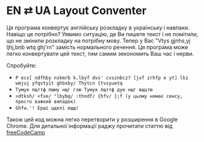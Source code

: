 
# EN ⇄ UA Layout Conventer

Ця програма конвертує англійську розкладку в українську і навпаки. Навіщо це потрібно? Уявимо ситуацію, де Ви пишете текст і не помітили, що не змінили розкладку на потрібну мову. Тепер у Вас "Vtys gjnhs,yj ljhj,bnb wtq ghj'rn" замість нормального речення. Ця програма може легко конвертувати цей текст, тим самим зекономить Ваш час і нерви.

Спробуйте: 
- `P ecs[ ndfhby nskmrb k.lbyf dvs' cvsznbcz? [jxf zrhfp e yt] lkz wmjuj yfqvtyit ghbxby/ Thytcn {tvsyuetq`
- `Тумук пщттф пшму нщг гзю Тумук пщттф дуе нщг вщцтю`
- `>dtksh/ <fxe/ "lbybq/ :thndf/ {hfv/ };f (у цьому немає сенсу, просто важкий випадок)`
- `Ghfw.'! Ерші цщклі ещщ!`

Також цей код можна легко перетворити у розширення в Google Chrome. Для детальної інформації раджу прочитати статтю від [freeCodeCamp](https://www.freecodecamp.org/news/building-chrome-extension/)
